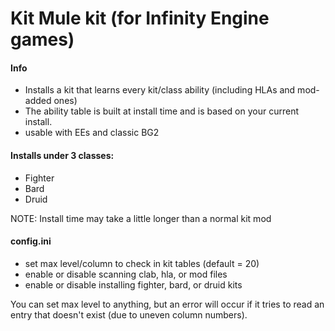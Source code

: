 # Kit Mule kit (for Infinity Engine games)


#### Info
- Installs a kit that learns every kit/class ability (including HLAs and mod-added ones)
- The ability table is built at install time and is based on your current install.
- usable with EEs and classic BG2


#### Installs under 3 classes:
- Fighter
- Bard
- Druid

NOTE: Install time may take a little longer than a normal kit mod


#### config.ini
- set max level/column to check in kit tables (default = 20)
- enable or disable scanning clab, hla, or mod files
- enable or disable installing fighter, bard, or druid kits

You can set max level to anything, but an error will occur if it tries 
to read an entry that doesn't exist (due to uneven column numbers).

